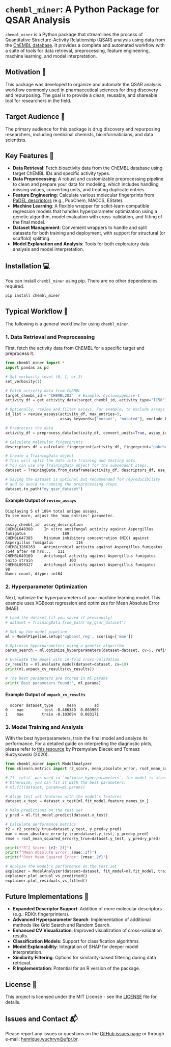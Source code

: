 # `chembl_miner`: A Python Package for QSAR Analysis

`chembl_miner` is a Python package that streamlines the process of Quantitative Structure-Activity Relationship (QSAR) analysis using data from the [ChEMBL database](https://www.ebi.ac.uk/chembl/). It provides a complete and automated workflow with a suite of tools for data retrieval, preprocessing, feature engineering, machine learning, and model interpretation.

## Motivation 🤔

This package was developed to organize and automate the QSAR analysis workflow commonly used in pharmaceutical sciences for drug discovery and repurposing. The goal is to provide a clean, reusable, and shareable tool for researchers in the field.

## Target Audience 🎯

The primary audience for this package is drug discovery and repurposing researchers, including medicinal chemists, bioinformaticians, and data scientists.

## Key Features 🔬

  * **Data Retrieval**: Fetch bioactivity data from the ChEMBL database using target ChEMBL IDs and specific activity types.
  * **Data Preprocessing**: A robust and customizable preprocessing pipeline to clean and prepare your data for modeling, which includes handling missing values, converting units, and treating duplicate entries.
  * **Feature Engineering**: Calculate various molecular fingerprints from [PaDEL descriptors](http://yapcwsoft.com/dd/padeldescriptor/) (e.g., PubChem, MACCS, EState).
  * **Machine Learning**: A flexible wrapper for scikit-learn compatible regression models that handles hyperparameter optimization using a genetic algorithm, model evaluation with cross-validation, and fitting of the final model.
  * **Dataset Management**: Convenient wrappers to handle and split datasets for both training and deployment, with support for structural (or scaffold) splitting.
  * **Model Explanation and Analysis**: Tools for both exploratory data analysis and model interpretation.

## Installation 💻

You can install `chembl_miner` using pip. There are no other dependencies required.

```bash
pip install chembl_miner
```

## Typical Workflow 🧪

The following is a general workflow for using `chembl_miner`.

### 1\. Data Retrieval and Preprocessing

First, fetch the activity data from ChEMBL for a specific target and preprocess it.

```python
from chembl_miner import *
import pandas as pd

# Set verbosity level (0, 1, or 2)
set_verbosity(1)

# Fetch activity data from ChEMBL
target_chembl_id = "CHEMBL203"  # Example: Cyclooxygenase-1
activity_df = get_activity_data(target_chembl_id, activity_type="IC50")

# Optionally, review and filter assays. For example, to exclude assays with certain keywords:
id_list = review_assays(activity_df, max_entries=5,
                        assay_keywords=['mutant', 'mutated'], exclude_keywords=True)

# Preprocess the data
activity_df = preprocess_data(activity_df, convert_units=True, assay_ids=id_list)

# Calculate molecular fingerprints
descriptors_df = calculate_fingerprint(activity_df, fingerprint="pubchem")

# Create a TrainingData object
# This will split the data into training and testing sets.
# You can use any TrainingData object for the subsequent steps.
dataset = TrainingData.from_dataframe(activity_df, descriptors_df, use_structural_split=True)

# Saving the dataset is optional but recommended for reproducibility
# and to avoid re-running the preprocessing steps.
dataset.to_path("my_qsar_dataset")
```

#### Example Output of `review_assays`

```
Displaying 5 of 1894 total unique assays.
To see more, adjust the 'max_entries' parameter.

assay_chembl_id  assay_description
CHEMBL648388     In vitro antifungal activity against Aspergillus fumigatus                189
CHEMBL647385     Minimum inhibitory concentration (MIC) against Aspergillus fumigatus          116
CHEMBL3266263    Antimicrobial activity against Aspergillus fumigatus 7544 after 48 hrs...   111
CHEMBL649169     Antifungal activity against Aspergillus fumigatus Saito strain                103
CHEMBL899327     Antifungal activity against Aspergillus fumigatus                              98
Name: count, dtype: int64
```

### 2\. Hyperparameter Optimization

Next, optimize the hyperparameters of your machine learning model. This example uses XGBoost regression and optimizes for Mean Absolute Error (MAE).

```python
# Load the dataset (if you saved it previously)
# dataset = TrainingData.from_path('my_qsar_dataset')

# Set up the model pipeline
ml = ModelPipeline.setup('xgboost_reg', scoring=['mae'])

# Optimize hyperparameters using a genetic algorithm
param_search = ml.optimize_hyperparameters(dataset=dataset, cv=5, refit='mae', population_size=40)

# Evaluate the model with 10-fold cross-validation
cv_results = ml.evaluate_model(dataset=dataset, cv=10)
print(ml.unpack_cv_results(cv_results))

# The best parameters are stored in ml.params
print('Best parameters found:', ml.params)
```

#### Example Output of `unpack_cv_results`

```
  scorer dataset_type      mean        sd
0    mae         test -0.486349  0.063903
1    mae        train -0.103694  0.003171
```

### 3\. Model Training and Analysis

With the best hyperparameters, train the final model and analyze its performance. For a detailed guide on interpreting the diagnostic plots, please refer to [this resource](https://ema.drwhy.ai/residualDiagnostic.html) by Przemyslaw Biecek and Tomasz Burzykowski (2020).

```python
from chembl_miner import ModelAnalyzer
from sklearn.metrics import r2_score, mean_absolute_error, root_mean_squared_error

# If `refit` was used in `optimize_hyperparameters`, the model is already fitted.
# Otherwise, you can fit it with the best parameters:
# ml.fit(dataset, params=ml.params)

# Align test set features with the model's features
dataset.x_test = dataset.x_test[ml.fit_model.feature_names_in_]

# Make predictions on the test set
y_pred = ml.fit_model.predict(dataset.x_test)

# Calculate performance metrics
r2 = r2_score(y_true=dataset.y_test, y_pred=y_pred)
mae = mean_absolute_error(y_true=dataset.y_test, y_pred=y_pred)
rmse = root_mean_squared_error(y_true=dataset.y_test, y_pred=y_pred)

print(f"R^2 Score: {r2:.2f}")
print(f"Mean Absolute Error: {mae:.2f}")
print(f"Root Mean Squared Error: {rmse:.2f}")

# Analyze the model's performance on the test set
explainer = ModelAnalyzer(dataset=dataset, fit_model=ml.fit_model, train_subset=False)
explainer.plot_actual_vs_predicted()
explainer.plot_residuals_vs_fitted()
```

## Future Implementations 🚀

  - **Expanded Descriptor Support**: Addition of more molecular descriptors (e.g.: RDKit fingerprinters).
  - **Advanced Hyperparameter Search**: Implementation of additional methods like Grid Search and Random Search.
  - **Enhanced CV Visualization**: Improved visualization of cross-validation results.
  - **Classification Models**: Support for classification algorithms.
  - **Model Explainability**: Integration of SHAP for deeper model interpretation.
  - **Similarity Filtering**: Options for similarity-based filtering during data retrieval.
  - **R Implementation**: Potential for an R version of the package.

## License 📄

This project is licensed under the MIT License - see the [LICENSE](https://www.google.com/search?q=LICENSE) file for details.

## Issues and Contact 📬

Please report any issues or questions on the [GitHub issues page](https://github.com/henriqwuchryn/chembl_miner/issues) or through e-mail: henrique.wuchryn@ufpr.br.

```
```
